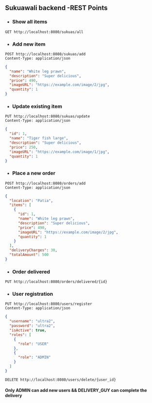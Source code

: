 ## Sukuawali backend -REST Points

- ### Show all items

```http request
GET http://localhost:8080/sukuas/all
```

- ### Add new item

```http request
POST http://localhost:8080/sukuas/add
Content-Type: application/json
```

```json
{
  "name": "White leg prawn",
  "description": "Super delicious",
  "price": 490,
  "imageURL": "https://example.com/image/2/jpg",
  "quantity": 1
}
```

- ### Update existing item

```http request
PUT http://localhost:8080/sukuas/update
Content-Type: application/json
```

```json
{
  "id": 1,
  "name": "Tiger fish large",
  "description": "Super delicious",
  "price": 250,
  "imageURL": "https://example.com/image/1/jpg",
  "quantity": 1
}
```

- ### Place a new order

```http request
POST http://localhost:8080/orders/add
Content-Type: application/json
```

```json
{
  "location": "Patia",
  "items": [
    {
      "id": 1,
      "name": "White leg prawn",
      "description": "Super delicious",
      "price": 490,
      "imageURL": "https://example.com/image/2/jpg",
      "quantity": 1
    }
  ],
  "deliveryCharges": 30,
  "totalAmount": 500
}
```

- ### Order delivered

```http request
PUT http://localhost:8080/orders/delivered/{id}
```

- ### User registration

```http request
PUT http://localhost:8080/users/register
Content-Type: application/json
```

```json
{
  "username": "ultra2",
  "password": "ultra2",
  "isActive": true,
  "roles": [
    {
      "role": "USER"
    },
    {
      "role": "ADMIN"
    }
  ]
}

```
```http request
DELETE http://localhost:8080/users/delete/{user_id}
```

#### Only ADMIN can add new users && DELIVERY_GUY can complete the delivery